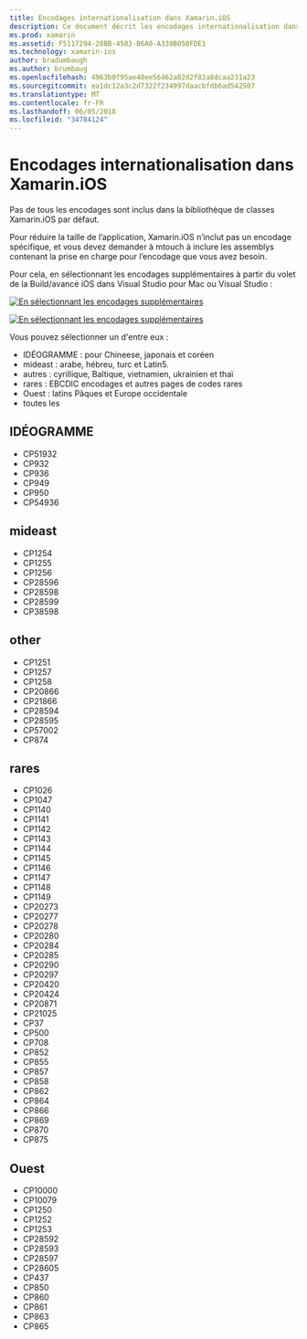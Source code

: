 ```yaml
---
title: Encodages internationalisation dans Xamarin.iOS
description: Ce document décrit les encodages internationalisation dans Xamarin.iOS, en traitant les encodages disponibles et comment les ajouter à une application.
ms.prod: xamarin
ms.assetid: F5117294-28BB-4583-B6A0-A339B050FDE1
ms.technology: xamarin-ios
author: bradumbaugh
ms.author: brumbaug
ms.openlocfilehash: 4963b0f95ae48ee56462a82d2f82a8dcaa231a23
ms.sourcegitcommit: ea1dc12a3c2d7322f234997daacbfdb6ad542507
ms.translationtype: MT
ms.contentlocale: fr-FR
ms.lasthandoff: 06/05/2018
ms.locfileid: "34784124"
---
```

# <a name="internationalization-encodings-in-xamarinios"></a>Encodages internationalisation dans Xamarin.iOS

Pas de tous les encodages sont inclus dans la bibliothèque de classes Xamarin.iOS par défaut.

Pour réduire la taille de l’application, Xamarin.iOS n’inclut pas un encodage spécifique, et vous devez demander à mtouch à inclure les assemblys contenant la prise en charge pour l’encodage que vous avez besoin.

Pour cela, en sélectionnant les encodages supplémentaires à partir du volet de la Build/avancé iOS dans Visual Studio pour Mac ou Visual Studio :

 [![](encodings-images/00.png "En sélectionnant les encodages supplémentaires")](encodings-images/00.png#lightbox)

 [![](encodings-images/00a.png "En sélectionnant les encodages supplémentaires")](encodings-images/00a.png#lightbox)

Vous pouvez sélectionner un d'entre eux :

-  IDÉOGRAMME : pour Chineese, japonais et coréen
-  mideast : arabe, hébreu, turc et Latin5.
-  autres : cyrillique, Baltique, vietnamien, ukrainien et thaï
-  rares : EBCDIC encodages et autres pages de codes rares
-  Ouest : latins Pâques et Europe occidentale
-  toutes les


 <a name="cjk" />


## <a name="cjk"></a>IDÉOGRAMME

-  CP51932
-  CP932
-  CP936
-  CP949
-  CP950
-  CP54936


 <a name="mideast" />


## <a name="mideast"></a>mideast

-  CP1254
-  CP1255
-  CP1256
-  CP28596
-  CP28598
-  CP28599
-  CP38598


 <a name="other" />


## <a name="other"></a>other

-  CP1251
-  CP1257
-  CP1258
-  CP20866
-  CP21866
-  CP28594
-  CP28595
-  CP57002
-  CP874


 <a name="rare" />


## <a name="rare"></a>rares

-  CP1026
-  CP1047
-  CP1140
-  CP1141
-  CP1142
-  CP1143
-  CP1144
-  CP1145
-  CP1146
-  CP1147
-  CP1148
-  CP1149
-  CP20273
-  CP20277
-  CP20278
-  CP20280
-  CP20284
-  CP20285
-  CP20290
-  CP20297
-  CP20420
-  CP20424
-  CP20871
-  CP21025
-  CP37
-  CP500
-  CP708
-  CP852
-  CP855
-  CP857
-  CP858
-  CP862
-  CP864
-  CP866
-  CP869
-  CP870
-  CP875


 <a name="west" />


## <a name="west"></a>Ouest

-  CP10000
-  CP10079
-  CP1250
-  CP1252
-  CP1253
-  CP28592
-  CP28593
-  CP28597
-  CP28605
-  CP437
-  CP850
-  CP860
-  CP861
-  CP863
-  CP865


